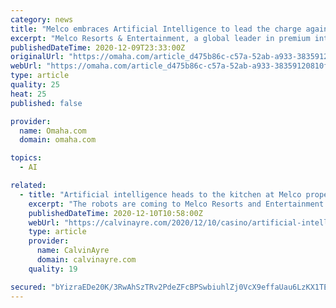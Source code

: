 ```yaml
---
category: news
title: "Melco embraces Artificial Intelligence to lead the charge against food waste in Macau"
excerpt: "Melco Resorts & Entertainment, a global leader in premium integrated resorts, announces that it will be rolling out Winnow Vision, an Artificial Intelligence"
publishedDateTime: 2020-12-09T23:33:00Z
originalUrl: "https://omaha.com/article_d475b86c-c57a-52ab-a933-38359120810f.html"
webUrl: "https://omaha.com/article_d475b86c-c57a-52ab-a933-38359120810f.html"
type: article
quality: 25
heat: 25
published: false

provider:
  name: Omaha.com
  domain: omaha.com

topics:
  - AI

related:
  - title: "Artificial intelligence heads to the kitchen at Melco properties"
    excerpt: "The robots are coming to Melco Resorts and Entertainment. Not in the traditional image of robots – there won’t be mechanical, automated machines walking around the casino floors. However, there will be a great deal of (AI) in the casino and resort operator’s kitchens."
    publishedDateTime: 2020-12-10T10:58:00Z
    webUrl: "https://calvinayre.com/2020/12/10/casino/artificial-intelligence-heads-to-the-kitchen-at-melco-properties/"
    type: article
    provider:
      name: CalvinAyre
      domain: calvinayre.com
    quality: 19

secured: "bYizraEDe20K/3RwAhSzTRv2PdeZFcBPSwbiuhlZj0VcX9effaUau6LzKX1TEOCS8wajI2EevT/+/gRY61P9NeEScKhicsYM92eDSnOpbrmnknBqw83rfov7XCXRiG90npq2nI5DijO1f5eHz5IvpM7fxPydwpfpod20Taxc9odimupakRdRX5N330YrBJAPgK8sXTCkIlxdeQFGs1MetkotbuL2rMY9hVyD9JRiMSSa1YWJLRXXvZoEPNakt90l4/Z7xkplE4HQokQEwhJVasel8FUI3dh9BZAervvt5s0AdTFjqjvKQ7pgGXdW6JqMBDHLhISIgzQNhZgvQ+PO7fydyzc7nyqmryfOzGo0rZw=;qTj8JUq4/bC8RPAIPe5QVw=="
---
```



